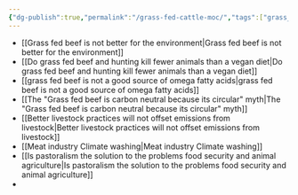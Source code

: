 ```yaml
---
{"dg-publish":true,"permalink":"/grass-fed-cattle-moc/","tags":["grass_fed_cattle","environment_land","beef","dairy"],"created":"2025-10-23T10:51:11.065+01:00","updated":"2025-10-23T10:53:12.108+01:00"}
---
```


- [[Grass fed beef is not better for the environment\|Grass fed beef is not better for the environment]]
- [[Do grass fed beef and hunting kill fewer animals than a vegan diet\|Do grass fed beef and hunting kill fewer animals than a vegan diet]]
- [[grass fed beef is not a good source of omega fatty acids\|grass fed beef is not a good source of omega fatty acids]]
- [[The "Grass fed beef is carbon neutral because its circular" myth\|The "Grass fed beef is carbon neutral because its circular" myth]]
- [[Better livestock practices will not offset emissions from livestock\|Better livestock practices will not offset emissions from livestock]]
- [[Meat industry Climate washing\|Meat industry Climate washing]]
- [[Is pastoralism the solution to the problems food security and animal agriculture\|Is pastoralism the solution to the problems food security and animal agriculture]]
- 